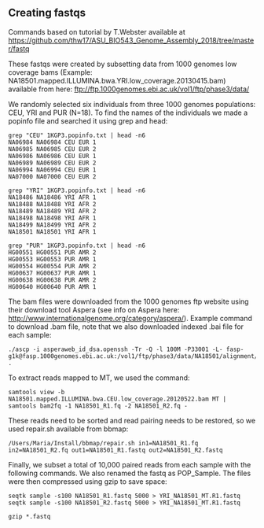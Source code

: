## Creating fastqs

Commands based on tutorial by T.Webster available at https://github.com/thw17/ASU_BIO543_Genome_Assembly_2018/tree/master/fastq

These fastqs were created by subsetting data from 1000 genomes low coverage bams (Example: NA18501.mapped.ILLUMINA.bwa.YRI.low_coverage.20130415.bam) available from here: ftp://ftp.1000genomes.ebi.ac.uk/vol1/ftp/phase3/data/

We randomly selected six individuals from three 1000 genomes populations: CEU, YRI and PUR (N=18). To find the names of the individuals we made a popinfo file and searched it using grep and head:
```
grep "CEU" 1KGP3.popinfo.txt | head -n6
NA06984 NA06984 CEU EUR 1
NA06985 NA06985 CEU EUR 2
NA06986 NA06986 CEU EUR 1
NA06989 NA06989 CEU EUR 2
NA06994 NA06994 CEU EUR 1
NA07000 NA07000 CEU EUR 2

grep "YRI" 1KGP3.popinfo.txt | head -n6
NA18486 NA18486 YRI AFR 1
NA18488 NA18488 YRI AFR 2
NA18489 NA18489 YRI AFR 2
NA18498 NA18498 YRI AFR 1
NA18499 NA18499 YRI AFR 2
NA18501 NA18501 YRI AFR 1  

grep "PUR" 1KGP3.popinfo.txt | head -n6
HG00551 HG00551 PUR AMR 2
HG00553 HG00553 PUR AMR 1
HG00554 HG00554 PUR AMR 2
HG00637 HG00637 PUR AMR 1
HG00638 HG00638 PUR AMR 2
HG00640 HG00640 PUR AMR 1
```

The bam files were downloaded from the 1000 genomes ftp website using their download tool Aspera (see info on Aspera here: http://www.internationalgenome.org/category/aspera/). Example command to download .bam file, note that we also downloaded indexed .bai file for each sample:
```
./ascp -i asperaweb_id_dsa.openssh -Tr -Q -l 100M -P33001 -L- fasp-g1k@fasp.1000genomes.ebi.ac.uk:/vol1/ftp/phase3/data/NA18501/alignment/NA18501.mapped.ILLUMINA.bwa.YRI.low_coverage.20130415.bam .
```
To extract reads mapped to MT, we used the command:

```
samtools view -b NA18501.mapped.ILLUMINA.bwa.CEU.low_coverage.20120522.bam MT | samtools bam2fq -1 NA18501_R1.fq -2 NA18501_R2.fq -
```

These reads need to be sorted and read pairing needs to be restored, so we used repair.sh available from bbmap:
```
/Users/Maria/Install/bbmap/repair.sh in1=NA18501_R1.fq in2=NA18501_R2.fq out1=NA18501_R1.fastq out2=NA18501_R2.fastq
```

Finally, we subset a total of 10,000 paired reads from each sample with the following commands. We also renamed the fastq as POP_Sample.
The files were then compressed using gzip to save space:

```
seqtk sample -s100 NA18501_R1.fastq 5000 > YRI_NA18501_MT.R1.fastq
seqtk sample -s100 NA18501_R2.fastq 5000 > YRI_NA18501_MT.R1.fastq

gzip *.fastq
```
